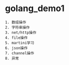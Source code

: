 # golang_demo1
    1. 数组操作
    2. 字符串操作
    3. net/http操作
    4. file操作
    5. martini学习
    6. json操作
    7. channel操作
    8. 异常
